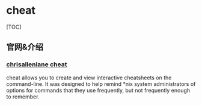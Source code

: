 # cheat

[TOC]

## 官网&介绍

### [chrisallenlane cheat](https://github.com/chrisallenlane/cheat)

cheat allows you to create and view interactive cheatsheets on the command-line. It was designed to help remind *nix system administrators of options for commands that they use frequently, but not frequently enough to remember.